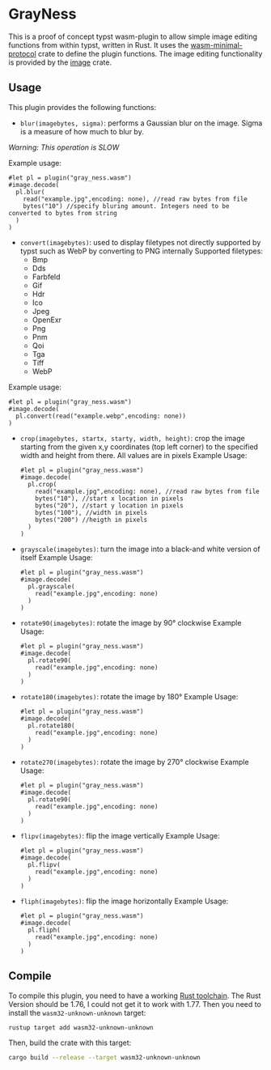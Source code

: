 # GrayNess

This is a proof of concept typst wasm-plugin to allow simple image editing functions from within typst, written in Rust.
It uses the [wasm-minimal-protocol](https://github.com/astrale-sharp/wasm-minimal-protocol) crate to define the plugin functions. The image editing functionality is provided by the [image](https://crates.io/crates/image) crate.

## Usage

This plugin provides the following functions:

- `blur(imagebytes, sigma)`: performs a Gaussian blur on the image. Sigma is a measure of how much to blur by.

 *Warning: This operation is SLOW*

  Example usage:

  ```typst
  #let pl = plugin("gray_ness.wasm")
  #image.decode(
    pl.blur(
      read("example.jpg",encoding: none), //read raw bytes from file
      bytes("10") //specify bluring amount. Integers need to be converted to bytes from string
    )
  )

  ```

- `convert(imagebytes)`: used to display filetypes not directly supported by typst such as WebP by converting to PNG internally
  Supported filetypes:
  - Bmp
  - Dds
  - Farbfeld
  - Gif
  - Hdr
  - Ico
  - Jpeg
  - OpenExr
  - Png
  - Pnm
  - Qoi
  - Tga
  - Tiff
  - WebP

Example usage:

```typst
#let pl = plugin("gray_ness.wasm")
#image.decode(
  pl.convert(read("example.webp",encoding: none))
)
```

- `crop(imagebytes, startx, starty, width, height)`: crop the image starting from the given x,y coordinates (top left corner) to the specified width and height from there. All values are in pixels
  Example Usage:

  ```typst
  #let pl = plugin("gray_ness.wasm")
  #image.decode(
    pl.crop(
      read("example.jpg",encoding: none), //read raw bytes from file
      bytes("10"), //start x location in pixels
      bytes("20"), //start y location in pixels
      bytes("100"), //width in pixels
      bytes("200") //heigth in pixels
    )
  )

- `grayscale(imagebytes)`: turn the image into a black-and white version of itself
  Example Usage:

  ```typst
  #let pl = plugin("gray_ness.wasm")
  #image.decode(
    pl.grayscale(
      read("example.jpg",encoding: none)
    )
  )

- `rotate90(imagebytes)`: rotate the image by 90° clockwise
  Example Usage:

  ```typst
  #let pl = plugin("gray_ness.wasm")
  #image.decode(
    pl.rotate90(
      read("example.jpg",encoding: none)
    )
  )

- `rotate180(imagebytes)`: rotate the image by 180°
  Example Usage:

  ```typst
  #let pl = plugin("gray_ness.wasm")
  #image.decode(
    pl.rotate180(
      read("example.jpg",encoding: none)
    )
  )

- `rotate270(imagebytes)`: rotate the image by 270° clockwise
  Example Usage:

  ```typst
  #let pl = plugin("gray_ness.wasm")
  #image.decode(
    pl.rotate90(
      read("example.jpg",encoding: none)
    )
  )

- `flipv(imagebytes)`: flip the image vertically
  Example Usage:

  ```typst
  #let pl = plugin("gray_ness.wasm")
  #image.decode(
    pl.flipv(
      read("example.jpg",encoding: none)
    )
  )

- `fliph(imagebytes)`: flip the image horizontally
  Example Usage:

  ```typst
  #let pl = plugin("gray_ness.wasm")
  #image.decode(
    pl.fliph(
      read("example.jpg",encoding: none)
    )
  )

## Compile

To compile this plugin, you need to have a working [Rust toolchain](https://www.rust-lang.org/). The Rust Version should be 1.76, I could not get it to work with 1.77. Then you need to install the `wasm32-unknown-unknown` target:

```sh
rustup target add wasm32-unknown-unknown
```

Then, build the crate with this target:

```sh
cargo build --release --target wasm32-unknown-unknown
```
